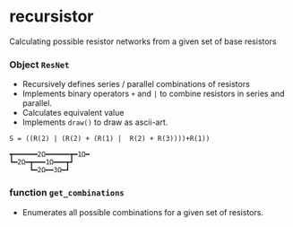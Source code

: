 # recursistor
Calculating possible resistor networks from a given set of base resistors


### Object `ResNet`
- Recursively defines series / parallel combinations of resistors
- Implements binary operators `+` and `|` to combine resistors in series and parallel.
- Calculates equivalent value
- Implements `draw()` to draw as ascii-art.
```
S = ((R(2) | (R(2) + (R(1) |  R(2) + R(3))))+R(1))

┳━━━━━━2Ω━━━━━━┳━1Ω━
┗━2Ω━┳━━━1Ω━━━┳┛
     ┗━2Ω━━3Ω━┛
```


### function `get_combinations`
- Enumerates all possible combinations for a given set of resistors.

